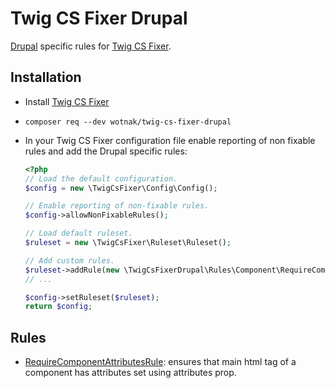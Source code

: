 # Twig CS Fixer Drupal

[Drupal](https://www.drupal.org/) specific rules for [Twig CS Fixer](https://github.com/VincentLanglet/Twig-CS-Fixer).

## Installation

- Install [Twig CS Fixer](https://github.com/VincentLanglet/Twig-CS-Fixer?tab=readme-ov-file#installation)
- `composer req --dev wotnak/twig-cs-fixer-drupal`
- In your Twig CS Fixer configuration file enable reporting of non fixable rules and add the Drupal specific rules:

  ```php
  <?php
  // Load the default configuration.
  $config = new \TwigCsFixer\Config\Config();

  // Enable reporting of non-fixable rules.
  $config->allowNonFixableRules();

  // Load default ruleset.
  $ruleset = new \TwigCsFixer\Ruleset\Ruleset();

  // Add custom rules.
  $ruleset->addRule(new \TwigCsFixerDrupal\Rules\Component\RequireComponentAttributesRule());
  // ...

  $config->setRuleset($ruleset);
  return $config;
  ```

## Rules

- [RequireComponentAttributesRule](src/Rules/Component/RequireComponentAttributesRule.php): ensures that main html tag of a component has attributes set using attributes prop.
